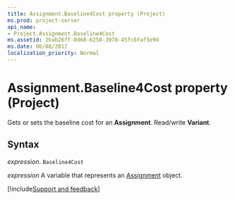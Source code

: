 ```yaml
---
title: Assignment.Baseline4Cost property (Project)
ms.prod: project-server
api_name:
- Project.Assignment.Baseline4Cost
ms.assetid: 2bab26ff-0d68-6258-3978-45fc6faf3e9d
ms.date: 06/08/2017
localization_priority: Normal
---
```



# Assignment.Baseline4Cost property (Project)

Gets or sets the baseline cost for an  **Assignment**. Read/write **Variant**.


## Syntax

_expression_. `Baseline4Cost`

_expression_ A variable that represents an [Assignment](./Project.Assignment.md) object.

[!include[Support and feedback](~/includes/feedback-boilerplate.md)]